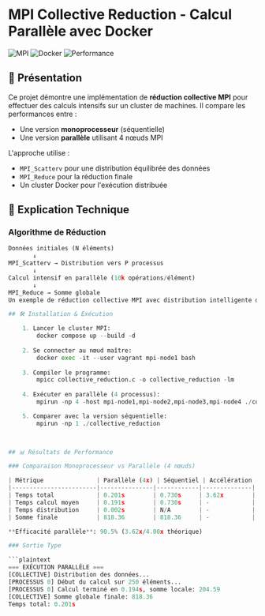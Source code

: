 # MPI Collective Reduction - Calcul Parallèle avec Docker

![MPI](https://img.shields.io/badge/MPI-Parallel%20Computing-blue)
![Docker](https://img.shields.io/badge/Docker-Containerized-green)
![Performance](https://img.shields.io/badge/Speedup-3.62x-brightgreen)

## 📌 Présentation

Ce projet démontre une implémentation de **réduction collective MPI** pour effectuer des calculs intensifs sur un cluster de machines. Il compare les performances entre :

- Une version **monoprocesseur** (séquentielle)
- Une version **parallèle** utilisant 4 nœuds MPI

L'approche utilise :
- `MPI_Scatterv` pour une distribution équilibrée des données
- `MPI_Reduce` pour la réduction finale
- Un cluster Docker pour l'exécution distribuée

## 🧠 Explication Technique

### Algorithme de Réduction
```python
Données initiales (N éléments)
       ↓
MPI_Scatterv → Distribution vers P processus
       ↓
Calcul intensif en parallèle (10k opérations/élément)
       ↓
MPI_Reduce → Somme globale
Un exemple de réduction collective MPI avec distribution intelligente des données et calcul intensif, exécuté dans un cluster Docker.

## 🛠 Installation & Exécution

    1. Lancer le cluster MPI:
        docker compose up --build -d
        
    2. Se connecter au nœud maître: 
        docker exec -it --user vagrant mpi-node1 bash
        
    3. Compiler le programme:
        mpicc collective_reduction.c -o collective_reduction -lm
        
    4. Exécuter en parallèle (4 processus):
        mpirun -np 4 -host mpi-node1,mpi-node2,mpi-node3,mpi-node4 ./collective_reduction

    5. Comparer avec la version séquentielle:
        mpirun -np 1 ./collective_reduction
    


## 📊 Résultats de Performance

### Comparaison Monoprocesseur vs Parallèle (4 nœuds)

| Métrique               | Parallèle (4x) | Séquentiel | Accélération |
|------------------------|---------------|------------|--------------|
| Temps total            | 0.201s        | 0.730s     | 3.62x        |
| Temps calcul moyen     | 0.191s        | 0.730s     | -            |
| Temps distribution     | 0.002s        | N/A        | -            |
| Somme finale           | 818.36        | 818.36     | -            |

**Efficacité parallèle**: 90.5% (3.62x/4.00x théorique)

### Sortie Type

```plaintext
=== EXÉCUTION PARALLÈLE ===
[COLLECTIVE] Distribution des données...
[PROCESSUS 0] Début du calcul sur 250 éléments...
[PROCESSUS 0] Calcul terminé en 0.194s, somme locale: 204.59
[COLLECTIVE] Somme globale finale: 818.36
Temps total: 0.201s
